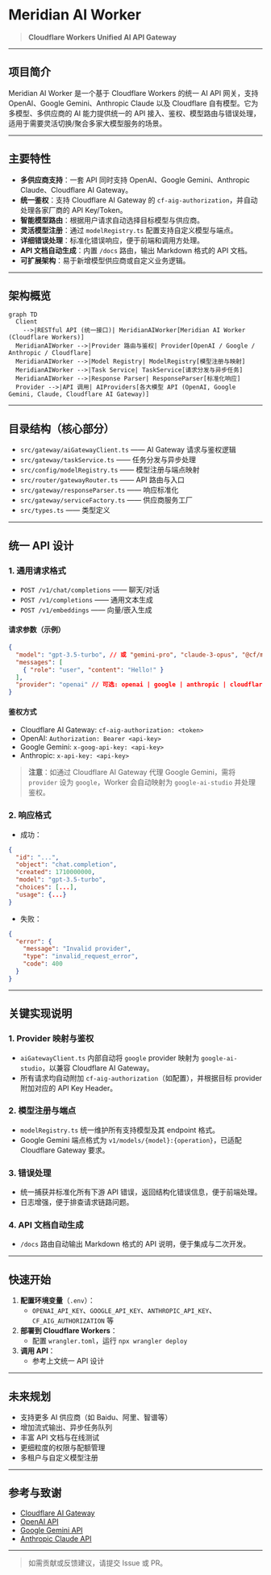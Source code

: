 # Meridian AI Worker

> **Cloudflare Workers Unified AI API Gateway**

---

## 项目简介

Meridian AI Worker 是一个基于 Cloudflare Workers 的统一 AI API 网关，支持 OpenAI、Google Gemini、Anthropic Claude 以及 Cloudflare 自有模型。它为多模型、多供应商的 AI 能力提供统一的 API 接入、鉴权、模型路由与错误处理，适用于需要灵活切换/聚合多家大模型服务的场景。

---

## 主要特性

- **多供应商支持**：一套 API 同时支持 OpenAI、Google Gemini、Anthropic Claude、Cloudflare AI Gateway。
- **统一鉴权**：支持 Cloudflare AI Gateway 的 `cf-aig-authorization`，并自动处理各家厂商的 API Key/Token。
- **智能模型路由**：根据用户请求自动选择目标模型与供应商。
- **灵活模型注册**：通过 `modelRegistry.ts` 配置支持自定义模型与端点。
- **详细错误处理**：标准化错误响应，便于前端和调用方处理。
- **API 文档自动生成**：内置 `/docs` 路由，输出 Markdown 格式的 API 文档。
- **可扩展架构**：易于新增模型供应商或自定义业务逻辑。

---

## 架构概览

```mermaid
graph TD
  Client
    -->|RESTful API (统一接口)| MeridianAIWorker[Meridian AI Worker (Cloudflare Workers)]
  MeridianAIWorker -->|Provider 路由与鉴权| Provider[OpenAI / Google / Anthropic / Cloudflare]
  MeridianAIWorker -->|Model Registry| ModelRegistry[模型注册与映射]
  MeridianAIWorker -->|Task Service| TaskService[请求分发与异步任务]
  MeridianAIWorker -->|Response Parser| ResponseParser[标准化响应]
  Provider -->|API 调用| AIProviders[各大模型 API (OpenAI, Google Gemini, Claude, Cloudflare AI Gateway)]
```

---

## 目录结构（核心部分）

- `src/gateway/aiGatewayClient.ts` —— AI Gateway 请求与鉴权逻辑
- `src/gateway/taskService.ts` —— 任务分发与异步处理
- `src/config/modelRegistry.ts` —— 模型注册与端点映射
- `src/router/gatewayRouter.ts` —— API 路由与入口
- `src/gateway/responseParser.ts` —— 响应标准化
- `src/gateway/serviceFactory.ts` —— 供应商服务工厂
- `src/types.ts` —— 类型定义

---

## 统一 API 设计

### 1. 通用请求格式

- `POST /v1/chat/completions` —— 聊天/对话
- `POST /v1/completions` —— 通用文本生成
- `POST /v1/embeddings` —— 向量/嵌入生成

#### 请求参数（示例）

```json
{
  "model": "gpt-3.5-turbo", // 或 "gemini-pro", "claude-3-opus", "@cf/meta/llama-2-7b-chat-fp16"
  "messages": [
    { "role": "user", "content": "Hello!" }
  ],
  "provider": "openai" // 可选: openai | google | anthropic | cloudflare
}
```

#### 鉴权方式

- Cloudflare AI Gateway: `cf-aig-authorization: <token>`
- OpenAI: `Authorization: Bearer <api-key>`
- Google Gemini: `x-goog-api-key: <api-key>`
- Anthropic: `x-api-key: <api-key>`

> **注意**：如通过 Cloudflare AI Gateway 代理 Google Gemini，需将 `provider` 设为 `google`，Worker 会自动映射为 `google-ai-studio` 并处理鉴权。

### 2. 响应格式

- 成功：

```json
{
  "id": "...",
  "object": "chat.completion",
  "created": 1710000000,
  "model": "gpt-3.5-turbo",
  "choices": [...],
  "usage": {...}
}
```

- 失败：

```json
{
  "error": {
    "message": "Invalid provider",
    "type": "invalid_request_error",
    "code": 400
  }
}
```

---

## 关键实现说明

### 1. Provider 映射与鉴权

- `aiGatewayClient.ts` 内部自动将 `google` provider 映射为 `google-ai-studio`，以兼容 Cloudflare AI Gateway。
- 所有请求均自动附加 `cf-aig-authorization`（如配置），并根据目标 provider 附加对应的 API Key Header。

### 2. 模型注册与端点

- `modelRegistry.ts` 统一维护所有支持模型及其 endpoint 格式。
- Google Gemini 端点格式为 `v1/models/{model}:{operation}`，已适配 Cloudflare Gateway 要求。

### 3. 错误处理

- 统一捕获并标准化所有下游 API 错误，返回结构化错误信息，便于前端处理。
- 日志增强，便于排查请求链路问题。

### 4. API 文档自动生成

- `/docs` 路由自动输出 Markdown 格式的 API 说明，便于集成与二次开发。

---

## 快速开始

1. **配置环境变量**（`.env`）：
   - `OPENAI_API_KEY`、`GOOGLE_API_KEY`、`ANTHROPIC_API_KEY`、`CF_AIG_AUTHORIZATION` 等
2. **部署到 Cloudflare Workers**：
   - 配置 `wrangler.toml`，运行 `npx wrangler deploy`
3. **调用 API**：
   - 参考上文统一 API 设计

---

## 未来规划

- 支持更多 AI 供应商（如 Baidu、阿里、智谱等）
- 增加流式输出、异步任务队列
- 丰富 API 文档与在线测试
- 更细粒度的权限与配额管理
- 多租户与自定义模型注册

---

## 参考与致谢

- [Cloudflare AI Gateway](https://developers.cloudflare.com/ai-gateway/)
- [OpenAI API](https://platform.openai.com/docs/api-reference)
- [Google Gemini API](https://ai.google.dev/gemini-api/docs)
- [Anthropic Claude API](https://docs.anthropic.com/claude/reference)

---

> 如需贡献或反馈建议，请提交 Issue 或 PR。

